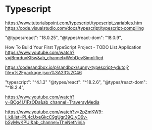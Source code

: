 # Typescript 
https://www.tutorialspoint.com/typescript/typescript_variables.htm
https://code.visualstudio.com/docs/typescript/typescript-compiling

"@types/react": "18.0.25",
"@types/react-dom": "18.0.9",

How To Build Your First TypeScript Project - TODO List Application
https://www.youtube.com/watch?v=jBmrduvKl5w&ab_channel=WebDevSimplified

https://codesandbox.io/p/sandbox/sunny-typescript-ydutoj?file=%2Fpackage.json%3A23%2C46

"typescript": "^4.1.3"
"@types/react": "^18.2.6",
"@types/react-dom": "^18.2.4",


https://www.youtube.com/watch?v=BCg4U1FzODs&ab_channel=TraversyMedia

https://www.youtube.com/watch?v=2pZmKW9-I_k&list=PL4cUxeGkcC9gUgr39Q_yD6v-bSyMwKPUI&ab_channel=TheNetNinja
